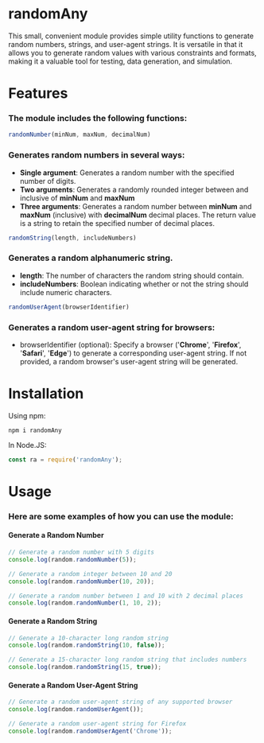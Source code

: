 # randomAny
This small, convenient module provides simple utility functions to generate random numbers, strings, and user-agent strings. It is versatile in that it allows you to generate random values with various constraints and formats, making it a valuable tool for testing, data generation, and simulation.

# Features
### The module includes the following functions:
```js
randomNumber(minNum, maxNum, decimalNum)
```
### Generates random numbers in several ways:

* **Single argument**: Generates a random number with the specified number of digits.
* **Two arguments**: Generates a randomly rounded integer between and inclusive of **minNum** and **maxNum**
* **Three arguments**: Generates a random number between **minNum** and **maxNum** (inclusive) with **decimalNum** decimal places. The return value is a string to retain the specified number of decimal places.

```js
randomString(length, includeNumbers)
```
### Generates a random alphanumeric string.

* **length**: The number of characters the random string should contain.
* **includeNumbers**: Boolean indicating whether or not the string should include numeric characters.

```js
randomUserAgent(browserIdentifier)
```
### Generates a random user-agent string for browsers:

* browserIdentifier (optional): Specify a browser ('**Chrome**', '**Firefox**', '**Safari**', '**Edge**') to generate a corresponding user-agent string. If not provided, a random browser's user-agent string will be generated.

# Installation

Using npm:
```shell
npm i randomAny
```

In Node.JS:
```js
const ra = require('randomAny');
```

# Usage
### Here are some examples of how you can use the module:
#### Generate a Random Number
```js
// Generate a random number with 5 digits
console.log(random.randomNumber(5));

// Generate a random integer between 10 and 20
console.log(random.randomNumber(10, 20));

// Generate a random number between 1 and 10 with 2 decimal places
console.log(random.randomNumber(1, 10, 2));
```
#### Generate a Random String
```js
// Generate a 10-character long random string
console.log(random.randomString(10, false));

// Generate a 15-character long random string that includes numbers
console.log(random.randomString(15, true));
```
#### Generate a Random User-Agent String
```js
// Generate a random user-agent string of any supported browser
console.log(random.randomUserAgent());

// Generate a random user-agent string for Firefox
console.log(random.randomUserAgent('Chrome'));
```